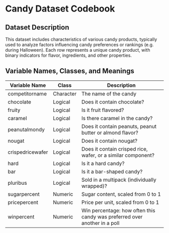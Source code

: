 # Candy Dataset Codebook

## Dataset Description
This dataset includes characteristics of various candy products, typically used to analyze factors influencing candy preferences or rankings (e.g. during Halloween). Each row represents a unique candy product, with binary indicators for flavor, ingredients, and other properties.

## Variable Names, Classes, and Meanings

| Variable Name    | Class   | Description                                                                 |
|------------------|---------|-----------------------------------------------------------------------------|
| competitorname   | Character | The name of the candy                                                     |
| chocolate        | Logical | Does it contain chocolate?                                                |
| fruity           | Logical | Is it fruit flavored?                                                     |
| caramel          | Logical | Is there caramel in the candy?                                            |
| peanutalmondy    | Logical | Does it contain peanuts, peanut butter or almond flavor?                  |
| nougat           | Logical | Does it contain nougat?                                                   |
| crispedricewafer | Logical | Does it contain crisped rice, wafer, or a similar component?              |
| hard             | Logical | Is it a hard candy?                                                       |
| bar              | Logical | Is it a bar-shaped candy?                                                 |
| pluribus         | Logical | Sold in a multipack (individually wrapped)?                               |
| sugarpercent     | Numeric | Sugar content, scaled from 0 to 1                                         |
| pricepercent     | Numeric | Price per unit, scaled from 0 to 1                                        |
| winpercent       | Numeric | Win percentage: how often this candy was preferred over another in a poll |


